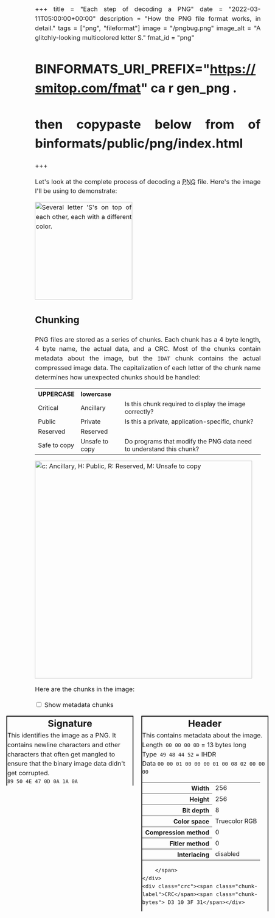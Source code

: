 +++
title = "Each step of decoding a PNG"
date = "2022-03-11T05:00:00+00:00"
description = "How the PNG file format works, in detail."
tags = ["png", "fileformat"]
image = "/pngbug.png"
image_alt = "A glitchly-looking multicolored letter S."
fmat_id = "png"
# BINFORMATS_URI_PREFIX="https://smitop.com/fmat" ca r gen_png .
# then copypaste below from <body> of binformats/public/png/index.html
+++
    <style>
        body {
            font-size: 103%;
            line-height: 1.5;
            text-align: justify;
        }
        p {
            max-width: 45rem;
        }
        .chunks {
            width: 100vw;
            position: relative;
            margin-left: -52vw;
            left: 50%;
            text-align: center;
        }
        .chunk {
            border: 2px solid black;
            border-bottom: 0;
            width: 20em;
            max-width: 85vw;
            display: inline-block;
            height: max-content;
            height: fit-content;
            vertical-align: top;
            margin-right: 1em;
            margin-bottom: 1em;
            text-align: left;
        }
        .chunk .chunk-header {
            font-weight: bold;
            text-align: center;
            font-size: 1.5em;
        }
        .chunk > div {
            border-bottom: 2px solid black;
            padding: 4px;
        }
        .chunk > div > .chunk-label {
            display: block;
            font-weight: bold;
            font-size: 1.1em;
        }
        .chunk-bytes {
            font-family: monospace;
        }
        .chunk table th {
            text-align: right;
        }
        .chunk-IDAT {
            background: #f7f73a;
        }
        .chunks {
            margin-top: 1rem;
        }
        .chunk-extra {
            display: none;
        }
        #all-chunks:checked ~ .chunks > .chunk-extra {
            display: inline-block;
        }
        .filt-label {
            display: inline-block;
            width: 5rem;
        }
        .filt-amount {
            background-color: rgb(194, 194, 194);
            display: inline-block;
        }
        .filt-counts div:nth-child(2n) .filt-amount {
            background-color: rgb(161, 161, 161);
        }
        .filt-counts {
            margin-bottom: 1rem;
        }
        .inter-passes > img {
            display: inline;
            margin-right: 1rem;
            vertical-align: top;
        }
        img {
            max-width: calc(100vw - 36px);
            height: auto;
            position: relative;
        }
        .chunk-char-table {
            text-align: left;
        }
        @media (max-width: 530px) {
            .chunk {
                margin-right: 0;
            }
        }
    </style>
    <div>
        <p>Let's look at the complete process of decoding a <abbr title="Portable Network Graphics">PNG</abbr> file. Here's the image I'll be using to demonstrate:</p>
        <img src="https://smitop.com/a256adpt.png" width="256" height="256" alt="Several letter 'S's on top of each other, each with a different color." />
    </div>
    <div>
        <h2>Chunking</h2>
        <p>PNG files are stored as a series of chunks. Each chunk has a 4 byte length, 4 byte name, the actual data, and a CRC. Most of the chunks contain metadata about the image, but the <code>IDAT</code> chunk contains the actual compressed image data. The capitalization of each letter of the chunk name determines how unexpected chunks should be handled:</p>
        <table class="chunk-char-table">
            <tbody>
                <tr><th>UPPERCASE</th><th>lowercase</th></tr>
                <tr><td>Critical</td><td>Ancillary</td><td>Is this chunk required to display the image correctly?</td></tr>
                <tr><td>Public</td><td>Private</td><td>Is this a private, application-specific, chunk?</td></tr>
                <tr><td>Reserved</td><td>Reserved</td><td></td></tr>
                <tr><td>Safe to copy</td><td>Unsafe to copy</td><td>Do programs that modify the PNG data need to understand this chunk?</td></tr>
            </tbody>
        </table>
        <img src="https://smitop.com/Chunk-letters.svg" alt="c: Ancillary, H: Public, R: Reserved, M: Unsafe to copy" width="571" height="251" />
        <p>Here are the chunks in the image:</p>
        <input type="checkbox" id="all-chunks"><label for="all-chunks"> Show metadata chunks</label>
        <div class="chunks">
            <div class="chunk chunk-important">
                <div class="chunk-top"><div class="chunk-header">Signature</div> This identifies the image as a PNG. It contains newline characters and other characters that often get mangled to ensure that the binary image data didn't get corrupted.</div>
                <div class="length"><span> <span class="chunk-bytes"> 89 50 4E 47 0D 0A 1A 0A</span> </span></div>
            </div>
            <div class="chunk chunk-IHDR chunk-important">
    <div class="chunk-top"><div class="chunk-header">Header</div> This contains metadata about the image.</div>
    <div class="length"><span class="chunk-label">Length</span><span><span class="chunk-bytes"> 00 00 00 0D</span> = 13 bytes long</span></div>
    <div class="type"><span class="chunk-label">Type</span><span><span class="chunk-bytes"> 49 48 44 52</span> = IHDR</span></div>
    <div class="type">
        <span class="chunk-label">Data</span>
        <span>
            <span  class="chunk-bytes"> 00 00 01 00 00 00 01 00 08 02 00 00 00</span>
            <table>
    <tbody>
        <tr><th>Width</th><td>256</td></tr>
        <tr><th>Height</th><td>256</td></tr>
        <tr><th>Bit depth</th><td>8</td></tr>
        <tr><th>Color space</th><td>Truecolor RGB</td></tr>
        <tr><th>Compression method</th><td>0</td></tr>
        <tr><th>Fitler method</th><td>0</td></tr>
        <tr><th>Interlacing</th><td>disabled</td></tr>
    </tbody>
</table>

        </span>
    </div>
    <div class="crc"><span class="chunk-label">CRC</span><span class="chunk-bytes"> D3 10 3F 31</span></div>
</div>
<div class="chunk chunk-gAMA chunk-extra">
    <div class="chunk-top"><div class="chunk-header">Gamma</div> This contains the image gamma, used to display more accurate colours.</div>
    <div class="length"><span class="chunk-label">Length</span><span><span class="chunk-bytes"> 00 00 00 04</span> = 4 bytes long</span></div>
    <div class="type"><span class="chunk-label">Type</span><span><span class="chunk-bytes"> 67 41 4D 41</span> = gAMA</span></div>
    <div class="type">
        <span class="chunk-label">Data</span>
        <span>
            <span  class="chunk-bytes"> 00 00 B1 8F</span>
            = 45455
        </span>
    </div>
    <div class="crc"><span class="chunk-label">CRC</span><span class="chunk-bytes"> 0B FC 61 05</span></div>
</div>
<div class="chunk chunk-cHRM chunk-extra">
    <div class="chunk-top"><div class="chunk-header">Color space information</div> This contains data about where in the <a href="https://en.wikipedia.org/wiki/CIE_1931_color_space">full CIE color space</a> the colors in the image are, so that monitors that support colors outside the standard sRGB space can display the image better.</div>
    <div class="length"><span class="chunk-label">Length</span><span><span class="chunk-bytes"> 00 00 00 20</span> = 32 bytes long</span></div>
    <div class="type"><span class="chunk-label">Type</span><span><span class="chunk-bytes"> 63 48 52 4D</span> = cHRM</span></div>
    <div class="type">
        <span class="chunk-label">Data</span>
        <span>
            <span  class="chunk-bytes"> 00 00 7A 26 00 00 80 84 00 00 FA 00 00 00 80 E8 00 00 75 30 00 00 EA 60 00 00 3A 98 00 00 17 70</span>
            
        </span>
    </div>
    <div class="crc"><span class="chunk-label">CRC</span><span class="chunk-bytes"> 9C BA 51 3C</span></div>
</div>
<div class="chunk chunk-pHYs chunk-extra">
    <div class="chunk-top"><div class="chunk-header">Physical dimensions</div> This contains the physical dimensions of the image, so it can be displayed at the right physical size when possible.</div>
    <div class="length"><span class="chunk-label">Length</span><span><span class="chunk-bytes"> 00 00 00 09</span> = 9 bytes long</span></div>
    <div class="type"><span class="chunk-label">Type</span><span><span class="chunk-bytes"> 70 48 59 73</span> = pHYs</span></div>
    <div class="type">
        <span class="chunk-label">Data</span>
        <span>
            <span  class="chunk-bytes"> 00 00 0B 13 00 00 0B 13 01</span>
            2835 pixels = 1 metre
        </span>
    </div>
    <div class="crc"><span class="chunk-label">CRC</span><span class="chunk-bytes"> 00 9A 9C 18</span></div>
</div>
<div class="chunk chunk-tIME chunk-extra">
    <div class="chunk-top"><div class="chunk-header">Last modification date</div> This contains the time the image was created at.</div>
    <div class="length"><span class="chunk-label">Length</span><span><span class="chunk-bytes"> 00 00 00 07</span> = 7 bytes long</span></div>
    <div class="type"><span class="chunk-label">Type</span><span><span class="chunk-bytes"> 74 49 4D 45</span> = tIME</span></div>
    <div class="type">
        <span class="chunk-label">Data</span>
        <span>
            <span  class="chunk-bytes"> 07 E5 05 0A 0A 2F 2C</span>
            2021-05-10, 10:47:44 (UTC)
        </span>
    </div>
    <div class="crc"><span class="chunk-label">CRC</span><span class="chunk-bytes"> 00 53 9E DD</span></div>
</div>
<div class="chunk chunk-bKGD chunk-extra">
    <div class="chunk-top"><div class="chunk-header">Background color</div> This contains the background color of the image to be displayed while the image is loading</div>
    <div class="length"><span class="chunk-label">Length</span><span><span class="chunk-bytes"> 00 00 00 06</span> = 6 bytes long</span></div>
    <div class="type"><span class="chunk-label">Type</span><span><span class="chunk-bytes"> 62 4B 47 44</span> = bKGD</span></div>
    <div class="type">
        <span class="chunk-label">Data</span>
        <span>
            <span  class="chunk-bytes"> 00 FF 00 FF 00 FF</span>
            = white
        </span>
    </div>
    <div class="crc"><span class="chunk-label">CRC</span><span class="chunk-bytes"> A0 BD A7 93</span></div>
</div>
<div class="chunk chunk-IDAT chunk-important">
    <div class="chunk-top"><div class="chunk-header">Image data</div> This contains the compressed image data.</div>
    <div class="length"><span class="chunk-label">Length</span><span><span class="chunk-bytes"> 00 00 F5 51</span> = 62801 bytes long</span></div>
    <div class="type"><span class="chunk-label">Type</span><span><span class="chunk-bytes"> 49 44 41 54</span> = IDAT</span></div>
    <div class="type">
        <span class="chunk-label">Data</span>
        <span>
            <span  class="chunk-bytes">...</span>
            (the compressed and filtered bytes of the image)
        </span>
    </div>
    <div class="crc"><span class="chunk-label">CRC</span><span class="chunk-bytes"> BF EB 1B 15</span></div>
</div>
<div class="chunk chunk-tEXt chunk-extra">
    <div class="chunk-top"><div class="chunk-header">Text</div> This can store arbitrary tagged textual data about the image.</div>
    <div class="length"><span class="chunk-label">Length</span><span><span class="chunk-bytes"> 00 00 00 27</span> = 39 bytes long</span></div>
    <div class="type"><span class="chunk-label">Type</span><span><span class="chunk-bytes"> 74 45 58 74</span> = tEXt</span></div>
    <div class="type">
        <span class="chunk-label">Data</span>
        <span>
            <span  class="chunk-bytes"> 46 69 6C 65 00 2F 68 6F 6D 65 2F 73 6D 69 74 2F 50 69 63 74 75 72 65 73 2F 69 63 6F 6E 33 2F 33 64 2E 62 6C 65 6E 64</span>
            = key: "File", value: "/home/smit/Pictures/icon3/3d.blend"
        </span>
    </div>
    <div class="crc"><span class="chunk-label">CRC</span><span class="chunk-bytes"> 88 DA 55 E7</span></div>
</div>
<div class="chunk chunk-tEXt chunk-extra">
    <div class="chunk-top"><div class="chunk-header">Text</div> This can store arbitrary tagged textual data about the image.</div>
    <div class="length"><span class="chunk-label">Length</span><span><span class="chunk-bytes"> 00 00 00 13</span> = 19 bytes long</span></div>
    <div class="type"><span class="chunk-label">Type</span><span><span class="chunk-bytes"> 74 45 58 74</span> = tEXt</span></div>
    <div class="type">
        <span class="chunk-label">Data</span>
        <span>
            <span  class="chunk-bytes"> 52 65 6E 64 65 72 54 69 6D 65 00 30 30 3A 31 32 2E 31 35</span>
            = key: "RenderTime", value: "00:12.15"
        </span>
    </div>
    <div class="crc"><span class="chunk-label">CRC</span><span class="chunk-bytes"> 5E 2F 7A B4</span></div>
</div>

            <div class="chunk chunk-important">
                <div class="chunk-top"><div class="chunk-header">Trailer</div> This empty chunk indicates the end of the PNG file.</div>
                <div class="length"><span class="chunk-label">Length</span><span><span class="chunk-bytes">00 00 00 00</span> = 0 bytes long</span></div>
                <div class="type"><span class="chunk-label">Type</span><span><span class="chunk-bytes">49 45 4E 44</span> = IEND</span></div>
                <div class="crc"><span class="chunk-label">CRC</span><span class="chunk-bytes">AE 42 60 82</span></div>
            </div>
        </div>
    </div>
    <div>
        <h2>Extracting the image data</h2>
        <p>We take all of the <abbr title="Image DATa"><code>IDAT</code></abbr> chunks and concatenate them together. In this image, there is only one <code>IDAT</code> chunk. Some images have multiple IDAT chunks, and the contents are concatenated together by the PNG decoder. This is so streaming encoders <a href="https://stackoverflow.com/a/29517059/10113238">don't need to know the total data length up front</a> since the data length is at the beginning of each chunk. Multiple IDAT chunks are also needed for encoding images with image data having a length longer than the largest possible chunk size (255<sup>4</sup>) Here's what we get if treat the compressed data as raw image data:</p>
        <img src="https://smitop.com/fmat/png/idat-raw.png" width="256" height="256" loading="lazy" alt="Random noise on the top third, with the rest black." />
        <p>It looks like random noise, and that means that the compression algorithm did a good job. Compressed data should look higher-entropy than the lower-entropy data it is encoding. Also, it's less than a third of the height of the actual image: that's some good compression!</p>
    </div>
    <div>
        <h2>Decompressing</h2>
        <p>The most important chunk is the <code>IDAT</code> chunk, which contains the actual image data. To get the filtered image data, we concatenate the data in the <code>IDAT</code> chunks, and decompress it using zlib. There is no image-specific compression mechanism in play here: just normal zlib compression.</p>
        <img src="https://smitop.com/fmat/png/idat.png" width="256" height="256" loading="lazy" alt="The example image, increasingly skewed to right from top to bottom. It is mostly black and white, with pixels of intense color scattered throughout." />
        <p>Aside from the colors looking all wrong, the image also appears to be skewed horizontally. This is because each line of the image has a filter as the first byte. Filters don't directly reduce the image size, but get it into a form that is more compressible by zlib. I <a href="https://observablehq.com/@smitop/png-filters">have written about PNG filters before</a>.</p>
    </div>
    <div>
        <h2>Defiltering</h2>
        <p>We take the decompressed data and undo the filter on each line. This gets us the decoded image, the same as the original! Here's the popularity of each filter type:</p>
        <div class="filt-counts">
            <div><span class="filt-label">None</span> <span style="width: 0%" class="filt-amount">0</span></div><div><span class="filt-label">Subtract</span> <span style="width: 8.984375%" class="filt-amount">23</span></div><div><span class="filt-label">Up</span> <span style="width: 30.078125%" class="filt-amount">77</span></div><div><span class="filt-label">Average</span> <span style="width: 52.34375%" class="filt-amount">134</span></div><div><span class="filt-label">Paeth</span> <span style="width: 8.59375%" class="filt-amount">22</span></div>
        </div>
        <img src="https://smitop.com/fmat/png/defiltered.png" alt="The example image" width="256" height="256" loading="lazy" />
    </div>
    <div>
        <h2>Interlacing</h2>
        <p>PNGs can optionally be <dfn>interlaced</dfn>, which splits the image into 7 different images, each of which covers a non-overlapping area of the image:</p>
        <img src="https://smitop.com/ext/Adam7-mul.svg" alt="Diagram of the 7 passes in an 8x8 area. The first is a single pixel in the top-left, and the seventh is every other row." width="400" height="400" loading="lazy" />
        <p>Each of the 7 images is loaded in sequence, adding more detail to the image as it is loaded. This sequence of images is called <a href="https://en.wikipedia.org/wiki/Adam7_algorithm">Adam7</a>.</p>
        <p>The data for each of the 7 images are stored after each other in the image file. If we take the example image and enable interlacing, here's the raw uncompressed image data:</p>
        <img src="https://smitop.com/fmat/png/inter-idat.png" alt="Same as the earlier skewed letter S, but there are multiple stacked on top of each other. The bottom half has 2, the third above that has 2 more, and above that it increasingly looks like random noise." width="256" height="256" />
        <p>Here are the 7 passes that we can extract from that image data, which look like downscaled versions of the image:</p>
        <div class="inter-passes">
            <!-- in-article text describes these well enough, so set null alt text -->
            <img src="https://smitop.com/fmat/png/inter-1.png" alt="" width="32" height="32" loading="lazy">
            <img src="https://smitop.com/fmat/png/inter-2.png" alt="" width="32" height="32" loading="lazy">
            <img src="https://smitop.com/fmat/png/inter-3.png" alt="" width="64" height="32" loading="lazy">
            <img src="https://smitop.com/fmat/png/inter-4.png" alt="" width="64" height="64" loading="lazy">
            <img src="https://smitop.com/fmat/png/inter-5.png" alt="" width="128" height="64" loading="lazy">
            <img src="https://smitop.com/fmat/png/inter-6.png" alt="" width="128" height="128" loading="lazy">
            <img src="https://smitop.com/fmat/png/inter-7.png" alt="" width="256" height="128" loading="lazy">
        </div>
        <p>Since some of those sub-images are rectangles but the actual image is square, there will be more details horizontally than vertically when loading the image, since horizontal detail is more important than vertical detail for human visual perception.</p>
    </div>
    <div>
        <h2>Bonus: bugs</h2>
        <p>Here's what you get when you have a bug in the Average filter that causes it to treat overflows incorrectly (the way integer overflow in filter value calculation is specified to be a bit different than the rest):</p>
        <img src="https://smitop.com/pngbug.png" alt="The example image, but it looks glitchy starting a quarter of the way down." width="256" height="256" loading="lazy">
    </div>